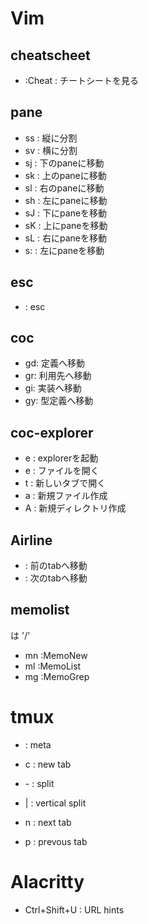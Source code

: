 # Vim

## cheatscheet

- :Cheat : チートシートを見る

## pane

- ss : 縦に分割
- sv : 横に分割
- sj : 下のpaneに移動
- sk : 上のpaneに移動
- sl : 右のpaneに移動
- sh : 左にpaneに移動
- sJ : 下にpaneを移動
- sK : 上にpaneを移動
- sL : 右にpaneを移動
- s: : 左にpaneを移動

## esc

- <C-j> : esc

## coc

- gd: 定義へ移動
- gr: 利用先へ移動
- gi: 実装へ移動
- gy: 型定義へ移動

## coc-explorer

- <space>e : explorerを起動
- e : ファイルを開く
- t : 新しいタブで開く
- a : 新規ファイル作成
- A : 新規ディレクトリ作成

## Airline

- <C-p> : 前のtabへ移動
- <C-n> : 次のtabへ移動

## memolist

<Leader> は '/'

- <Leader>mn  :MemoNew<CR>
- <Leader>ml  :MemoList<CR>
- <Leader>mg  :MemoGrep<CR>

# tmux

- <C-a> : meta 
- <C-a>c : new tab
- <C-a>- : split
- <C-a>| : vertical split

- <C-a>n : next tab
- <C-a>p : prevous tab

# Alacritty

- Ctrl+Shift+U : URL hints

